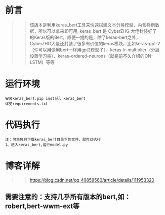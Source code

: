 # 前言
>>该版本是利用keras_bert工具来快速搭建文本分类模型，内含样例数据，所以可以拿来即可用,
keras_bert 是 CyberZHG 大佬封装好了的Keras版的Bert，顺便一提的是，除了keras-bert之外，CyberZHG大佬还封装了很多有价值的keras模块，比如keras-gpt-2（你可以用像用bert一样用gpt2模型了）、keras-lr-multiplier（分层设置学习率）、keras-ordered-neurons（就是前不久介绍的ON-LSTM）等等
    
# 运行环境    
    安装keras_bert:pip install keras_bert  
    详见requirements.txt
# 代码执行
    注：可单独只下载keras_bert目录下的文件，就可以执行
    1、进入keras_bert,运行model.py
# 博客详解
>> https://blog.csdn.net/qq_40859560/article/details/111953320
## 需要注意的：支持几乎所有版本的bert,如：robert,bert-wwm-ext等
